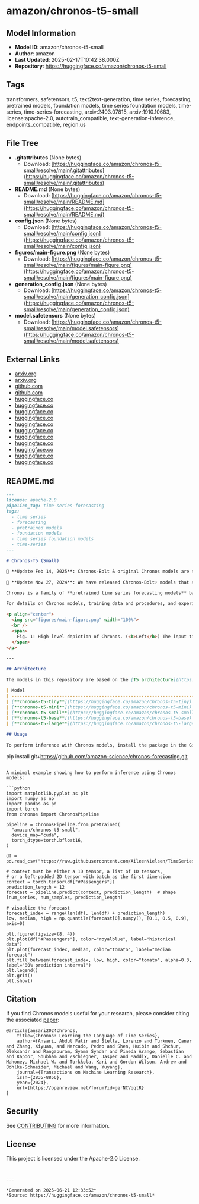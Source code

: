 # amazon/chronos-t5-small

## Model Information

- **Model ID**: amazon/chronos-t5-small
- **Author**: amazon
- **Last Updated**: 2025-02-17T10:42:38.000Z
- **Repository**: https://huggingface.co/amazon/chronos-t5-small

## Tags

transformers, safetensors, t5, text2text-generation, time series, forecasting, pretrained models, foundation models, time series foundation models, time-series, time-series-forecasting, arxiv:2403.07815, arxiv:1910.10683, license:apache-2.0, autotrain_compatible, text-generation-inference, endpoints_compatible, region:us

## File Tree

- **.gitattributes** (None bytes)
  - Download: [https://huggingface.co/amazon/chronos-t5-small/resolve/main/.gitattributes](https://huggingface.co/amazon/chronos-t5-small/resolve/main/.gitattributes)
- **README.md** (None bytes)
  - Download: [https://huggingface.co/amazon/chronos-t5-small/resolve/main/README.md](https://huggingface.co/amazon/chronos-t5-small/resolve/main/README.md)
- **config.json** (None bytes)
  - Download: [https://huggingface.co/amazon/chronos-t5-small/resolve/main/config.json](https://huggingface.co/amazon/chronos-t5-small/resolve/main/config.json)
- **figures/main-figure.png** (None bytes)
  - Download: [https://huggingface.co/amazon/chronos-t5-small/resolve/main/figures/main-figure.png](https://huggingface.co/amazon/chronos-t5-small/resolve/main/figures/main-figure.png)
- **generation_config.json** (None bytes)
  - Download: [https://huggingface.co/amazon/chronos-t5-small/resolve/main/generation_config.json](https://huggingface.co/amazon/chronos-t5-small/resolve/main/generation_config.json)
- **model.safetensors** (None bytes)
  - Download: [https://huggingface.co/amazon/chronos-t5-small/resolve/main/model.safetensors](https://huggingface.co/amazon/chronos-t5-small/resolve/main/model.safetensors)


## External Links

- [arxiv.org](https://arxiv.org/abs/1910.10683)
- [arxiv.org](https://arxiv.org/abs/2403.07815)
- [github.com](https://github.com/amazon-science/chronos-forecasting)
- [github.com](https://github.com/amazon-science/chronos-forecasting/blob/main/notebooks/deploy-chronos-bolt-to-amazon-sagemaker.ipynb)
- [huggingface.co](https://huggingface.co/amazon/chronos-bolt-small)
- [huggingface.co](https://huggingface.co/amazon/chronos-t5-base)
- [huggingface.co](https://huggingface.co/amazon/chronos-t5-large)
- [huggingface.co](https://huggingface.co/amazon/chronos-t5-mini)
- [huggingface.co](https://huggingface.co/amazon/chronos-t5-small)
- [huggingface.co](https://huggingface.co/amazon/chronos-t5-tiny)
- [huggingface.co](https://huggingface.co/google/t5-efficient-base)
- [huggingface.co](https://huggingface.co/google/t5-efficient-large)
- [huggingface.co](https://huggingface.co/google/t5-efficient-mini)
- [huggingface.co](https://huggingface.co/google/t5-efficient-small)
- [huggingface.co](https://huggingface.co/google/t5-efficient-tiny)


## README.md

```markdown
---
license: apache-2.0
pipeline_tag: time-series-forecasting
tags:
  - time series
  - forecasting
  - pretrained models
  - foundation models
  - time series foundation models
  - time-series
---

# Chronos-T5 (Small)

🚀 **Update Feb 14, 2025**: Chronos-Bolt & original Chronos models are now available on Amazon SageMaker JumpStart! Check out the [tutorial notebook](https://github.com/amazon-science/chronos-forecasting/blob/main/notebooks/deploy-chronos-bolt-to-amazon-sagemaker.ipynb) to learn how to deploy Chronos endpoints for production use in a few lines of code.

🚀 **Update Nov 27, 2024**: We have released Chronos-Bolt⚡️ models that are more accurate (5% lower error), up to 250 times faster and 20 times more memory-efficient than the original Chronos models of the same size. Check out the new models [here](https://huggingface.co/amazon/chronos-bolt-small).

Chronos is a family of **pretrained time series forecasting models** based on language model architectures. A time series is transformed into a sequence of tokens via scaling and quantization, and a language model is trained on these tokens using the cross-entropy loss. Once trained, probabilistic forecasts are obtained by sampling multiple future trajectories given the historical context. Chronos models have been trained on a large corpus of publicly available time series data, as well as synthetic data generated using Gaussian processes.

For details on Chronos models, training data and procedures, and experimental results, please refer to the paper [Chronos: Learning the Language of Time Series](https://arxiv.org/abs/2403.07815).

<p align="center">
  <img src="figures/main-figure.png" width="100%">
  <br />
  <span>
    Fig. 1: High-level depiction of Chronos. (<b>Left</b>) The input time series is scaled and quantized to obtain a sequence of tokens. (<b>Center</b>) The tokens are fed into a language model which may either be an encoder-decoder or a decoder-only model. The model is trained using the cross-entropy loss. (<b>Right</b>) During inference, we autoregressively sample tokens from the model and map them back to numerical values. Multiple trajectories are sampled to obtain a predictive distribution.
  </span>
</p>

---

## Architecture

The models in this repository are based on the [T5 architecture](https://arxiv.org/abs/1910.10683). The only difference is in the vocabulary size: Chronos-T5 models use 4096 different tokens, compared to 32128 of the original T5 models, resulting in fewer parameters.

| Model                                                                  | Parameters | Based on                                                               |
| ---------------------------------------------------------------------- | ---------- | ---------------------------------------------------------------------- |
| [**chronos-t5-tiny**](https://huggingface.co/amazon/chronos-t5-tiny)   | 8M         | [t5-efficient-tiny](https://huggingface.co/google/t5-efficient-tiny)   |
| [**chronos-t5-mini**](https://huggingface.co/amazon/chronos-t5-mini)   | 20M        | [t5-efficient-mini](https://huggingface.co/google/t5-efficient-mini)   |
| [**chronos-t5-small**](https://huggingface.co/amazon/chronos-t5-small) | 46M        | [t5-efficient-small](https://huggingface.co/google/t5-efficient-small) |
| [**chronos-t5-base**](https://huggingface.co/amazon/chronos-t5-base)   | 200M       | [t5-efficient-base](https://huggingface.co/google/t5-efficient-base)   |
| [**chronos-t5-large**](https://huggingface.co/amazon/chronos-t5-large) | 710M       | [t5-efficient-large](https://huggingface.co/google/t5-efficient-large) |

## Usage

To perform inference with Chronos models, install the package in the GitHub [companion repo](https://github.com/amazon-science/chronos-forecasting) by running:

```
pip install git+https://github.com/amazon-science/chronos-forecasting.git
```

A minimal example showing how to perform inference using Chronos models:

```python
import matplotlib.pyplot as plt
import numpy as np
import pandas as pd
import torch
from chronos import ChronosPipeline

pipeline = ChronosPipeline.from_pretrained(
  "amazon/chronos-t5-small",
  device_map="cuda",
  torch_dtype=torch.bfloat16,
)

df = pd.read_csv("https://raw.githubusercontent.com/AileenNielsen/TimeSeriesAnalysisWithPython/master/data/AirPassengers.csv")

# context must be either a 1D tensor, a list of 1D tensors,
# or a left-padded 2D tensor with batch as the first dimension
context = torch.tensor(df["#Passengers"])
prediction_length = 12
forecast = pipeline.predict(context, prediction_length)  # shape [num_series, num_samples, prediction_length]

# visualize the forecast
forecast_index = range(len(df), len(df) + prediction_length)
low, median, high = np.quantile(forecast[0].numpy(), [0.1, 0.5, 0.9], axis=0)

plt.figure(figsize=(8, 4))
plt.plot(df["#Passengers"], color="royalblue", label="historical data")
plt.plot(forecast_index, median, color="tomato", label="median forecast")
plt.fill_between(forecast_index, low, high, color="tomato", alpha=0.3, label="80% prediction interval")
plt.legend()
plt.grid()
plt.show()
```

## Citation

If you find Chronos models useful for your research, please consider citing the associated [paper](https://arxiv.org/abs/2403.07815):

```
@article{ansari2024chronos,
    title={Chronos: Learning the Language of Time Series},
    author={Ansari, Abdul Fatir and Stella, Lorenzo and Turkmen, Caner and Zhang, Xiyuan, and Mercado, Pedro and Shen, Huibin and Shchur, Oleksandr and Rangapuram, Syama Syndar and Pineda Arango, Sebastian and Kapoor, Shubham and Zschiegner, Jasper and Maddix, Danielle C. and Mahoney, Michael W. and Torkkola, Kari and Gordon Wilson, Andrew and Bohlke-Schneider, Michael and Wang, Yuyang},
    journal={Transactions on Machine Learning Research},
    issn={2835-8856},
    year={2024},
    url={https://openreview.net/forum?id=gerNCVqqtR}
}
```

## Security

See [CONTRIBUTING](CONTRIBUTING.md#security-issue-notifications) for more information.

## License

This project is licensed under the Apache-2.0 License.

```


---

*Generated on 2025-06-21 12:33:52*
*Source: https://huggingface.co/amazon/chronos-t5-small*

